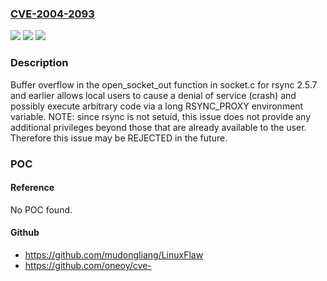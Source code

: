 ### [CVE-2004-2093](https://cve.mitre.org/cgi-bin/cvename.cgi?name=CVE-2004-2093)
![](https://img.shields.io/static/v1?label=Product&message=n%2Fa&color=blue)
![](https://img.shields.io/static/v1?label=Version&message=n%2Fa&color=blue)
![](https://img.shields.io/static/v1?label=Vulnerability&message=n%2Fa&color=brighgreen)

### Description

Buffer overflow in the open_socket_out function in socket.c for rsync 2.5.7 and earlier allows local users to cause a denial of service (crash) and possibly execute arbitrary code via a long RSYNC_PROXY environment variable.  NOTE: since rsync is not setuid, this issue does not provide any additional privileges beyond those that are already available to the user.  Therefore this issue may be REJECTED in the future.

### POC

#### Reference
No POC found.

#### Github
- https://github.com/mudongliang/LinuxFlaw
- https://github.com/oneoy/cve-

